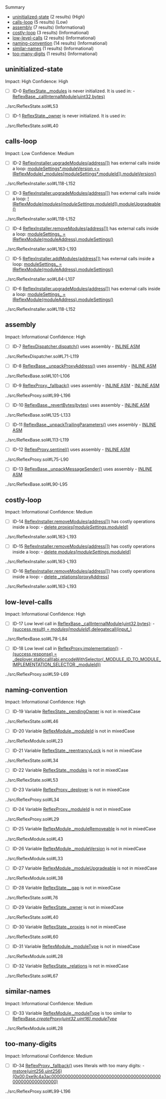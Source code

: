 Summary

- [uninitialized-state](#uninitialized-state) (2 results) (High)
- [calls-loop](#calls-loop) (5 results) (Low)
- [assembly](#assembly) (7 results) (Informational)
- [costly-loop](#costly-loop) (3 results) (Informational)
- [low-level-calls](#low-level-calls) (2 results) (Informational)
- [naming-convention](#naming-convention) (14 results) (Informational)
- [similar-names](#similar-names) (1 results) (Informational)
- [too-many-digits](#too-many-digits) (1 results) (Informational)

## uninitialized-state

Impact: High
Confidence: High

- [ ] ID-0
      [ReflexState.\_modules](../src/ReflexState.sol#L53) is never initialized. It is used in: - [ReflexBase.\_callInternalModule(uint32,bytes)](../src/ReflexBase.sol#L78-L84)

../src/ReflexState.sol#L53

- [ ] ID-1
      [ReflexState.\_owner](../src/ReflexState.sol#L40) is never initialized. It is used in:

../src/ReflexState.sol#L40

## calls-loop

Impact: Low
Confidence: Medium

- [ ] ID-2
      [ReflexInstaller.upgradeModules(address[])](../src/ReflexInstaller.sol#L118-L152) has external calls inside a loop: [moduleSettings*.moduleVersion <= IReflexModule(\_modules[moduleSettings*.moduleId]).moduleVersion()](../src/ReflexInstaller.sol#L136)

../src/ReflexInstaller.sol#L118-L152

- [ ] ID-3
      [ReflexInstaller.upgradeModules(address[])](../src/ReflexInstaller.sol#L118-L152) has external calls inside a loop: [! IReflexModule(_modules[moduleSettings_.moduleId]).moduleUpgradeable()](../src/ReflexInstaller.sol#L132)

../src/ReflexInstaller.sol#L118-L152

- [ ] ID-4
      [ReflexInstaller.removeModules(address[])](../src/ReflexInstaller.sol#L163-L193) has external calls inside a loop: [moduleSettings\_ = IReflexModule(moduleAddress).moduleSettings()](../src/ReflexInstaller.sol#L169)

../src/ReflexInstaller.sol#L163-L193

- [ ] ID-5
      [ReflexInstaller.addModules(address[])](../src/ReflexInstaller.sol#L84-L107) has external calls inside a loop: [moduleSettings\_ = IReflexModule(moduleAddress).moduleSettings()](../src/ReflexInstaller.sol#L90)

../src/ReflexInstaller.sol#L84-L107

- [ ] ID-6
      [ReflexInstaller.upgradeModules(address[])](../src/ReflexInstaller.sol#L118-L152) has external calls inside a loop: [moduleSettings\_ = IReflexModule(moduleAddress).moduleSettings()](../src/ReflexInstaller.sol#L126)

../src/ReflexInstaller.sol#L118-L152

## assembly

Impact: Informational
Confidence: High

- [ ] ID-7
      [ReflexDispatcher.dispatch()](../src/ReflexDispatcher.sol#L71-L119) uses assembly - [INLINE ASM](../src/ReflexDispatcher.sol#L88-L118)

../src/ReflexDispatcher.sol#L71-L119

- [ ] ID-8
      [ReflexBase.\_unpackProxyAddress()](../src/ReflexBase.sol#L101-L106) uses assembly - [INLINE ASM](../src/ReflexBase.sol#L103-L105)

../src/ReflexBase.sol#L101-L106

- [ ] ID-9
      [ReflexProxy.\_fallback()](../src/ReflexProxy.sol#L99-L196) uses assembly - [INLINE ASM](../src/ReflexProxy.sol#L105-L150) - [INLINE ASM](../src/ReflexProxy.sol#L153-L194)

../src/ReflexProxy.sol#L99-L196

- [ ] ID-10
      [ReflexBase.\_revertBytes(bytes)](../src/ReflexBase.sol#L125-L133) uses assembly - [INLINE ASM](../src/ReflexBase.sol#L127-L129)

../src/ReflexBase.sol#L125-L133

- [ ] ID-11
      [ReflexBase.\_unpackTrailingParameters()](../src/ReflexBase.sol#L113-L119) uses assembly - [INLINE ASM](../src/ReflexBase.sol#L114-L118)

../src/ReflexBase.sol#L113-L119

- [ ] ID-12
      [ReflexProxy.sentinel()](../src/ReflexProxy.sol#L75-L90) uses assembly - [INLINE ASM](../src/ReflexProxy.sol#L82-L85)

../src/ReflexProxy.sol#L75-L90

- [ ] ID-13
      [ReflexBase.\_unpackMessageSender()](../src/ReflexBase.sol#L90-L95) uses assembly - [INLINE ASM](../src/ReflexBase.sol#L92-L94)

../src/ReflexBase.sol#L90-L95

## costly-loop

Impact: Informational
Confidence: Medium

- [ ] ID-14
      [ReflexInstaller.removeModules(address[])](../src/ReflexInstaller.sol#L163-L193) has costly operations inside a loop: - [delete _proxies[moduleSettings_.moduleId]](../src/ReflexInstaller.sol#L183)

../src/ReflexInstaller.sol#L163-L193

- [ ] ID-15
      [ReflexInstaller.removeModules(address[])](../src/ReflexInstaller.sol#L163-L193) has costly operations inside a loop: - [delete _modules[moduleSettings_.moduleId]](../src/ReflexInstaller.sol#L185)

../src/ReflexInstaller.sol#L163-L193

- [ ] ID-16
      [ReflexInstaller.removeModules(address[])](../src/ReflexInstaller.sol#L163-L193) has costly operations inside a loop: - [delete \_relations[proxyAddress]](../src/ReflexInstaller.sol#L177)

../src/ReflexInstaller.sol#L163-L193

## low-level-calls

Impact: Informational
Confidence: High

- [ ] ID-17
      Low level call in [ReflexBase.\_callInternalModule(uint32,bytes)](../src/ReflexBase.sol#L78-L84): - [(success,result) = _modules[moduleId_].delegatecall(input\_)](../src/ReflexBase.sol#L79)

../src/ReflexBase.sol#L78-L84

- [ ] ID-18
      Low level call in [ReflexProxy.implementation()](../src/ReflexProxy.sol#L59-L69): - [(success,response) = \_deployer.staticcall(abi.encodeWithSelector(\_MODULE_ID_TO_MODULE_IMPLEMENTATION_SELECTOR,\_moduleId))](../src/ReflexProxy.sol#L60-L62)

../src/ReflexProxy.sol#L59-L69

## naming-convention

Impact: Informational
Confidence: High

- [ ] ID-19
      Variable [ReflexState.\_pendingOwner](../src/ReflexState.sol#L46) is not in mixedCase

../src/ReflexState.sol#L46

- [ ] ID-20
      Variable [ReflexModule.\_moduleId](../src/ReflexModule.sol#L23) is not in mixedCase

../src/ReflexModule.sol#L23

- [ ] ID-21
      Variable [ReflexState.\_reentrancyLock](../src/ReflexState.sol#L34) is not in mixedCase

../src/ReflexState.sol#L34

- [ ] ID-22
      Variable [ReflexState.\_modules](../src/ReflexState.sol#L53) is not in mixedCase

../src/ReflexState.sol#L53

- [ ] ID-23
      Variable [ReflexProxy.\_deployer](../src/ReflexProxy.sol#L34) is not in mixedCase

../src/ReflexProxy.sol#L34

- [ ] ID-24
      Variable [ReflexProxy.\_moduleId](../src/ReflexProxy.sol#L29) is not in mixedCase

../src/ReflexProxy.sol#L29

- [ ] ID-25
      Variable [ReflexModule.\_moduleRemoveable](../src/ReflexModule.sol#L43) is not in mixedCase

../src/ReflexModule.sol#L43

- [ ] ID-26
      Variable [ReflexModule.\_moduleVersion](../src/ReflexModule.sol#L33) is not in mixedCase

../src/ReflexModule.sol#L33

- [ ] ID-27
      Variable [ReflexModule.\_moduleUpgradeable](../src/ReflexModule.sol#L38) is not in mixedCase

../src/ReflexModule.sol#L38

- [ ] ID-28
      Variable [ReflexState.\_\_gap](../src/ReflexState.sol#L76) is not in mixedCase

../src/ReflexState.sol#L76

- [ ] ID-29
      Variable [ReflexState.\_owner](../src/ReflexState.sol#L40) is not in mixedCase

../src/ReflexState.sol#L40

- [ ] ID-30
      Variable [ReflexState.\_proxies](../src/ReflexState.sol#L60) is not in mixedCase

../src/ReflexState.sol#L60

- [ ] ID-31
      Variable [ReflexModule.\_moduleType](../src/ReflexModule.sol#L28) is not in mixedCase

../src/ReflexModule.sol#L28

- [ ] ID-32
      Variable [ReflexState.\_relations](../src/ReflexState.sol#L67) is not in mixedCase

../src/ReflexState.sol#L67

## similar-names

Impact: Informational
Confidence: Medium

- [ ] ID-33
      Variable [ReflexModule.\_moduleType](../src/ReflexModule.sol#L28) is too similar to [ReflexBase._createProxy(uint32,uint16).moduleType_](../src/ReflexBase.sol#L53)

../src/ReflexModule.sol#L28

## too-many-digits

Impact: Informational
Confidence: Medium

- [ ] ID-34
      [ReflexProxy.\_fallback()](../src/ReflexProxy.sol#L99-L196) uses literals with too many digits: - [mstore(uint256,uint256)(0x00,0xe9c4a3ac00000000000000000000000000000000000000000000000000000000)](../src/ReflexProxy.sol#L157-L161)

../src/ReflexProxy.sol#L99-L196
